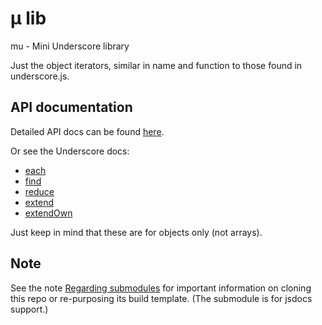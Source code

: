# µ lib
mu - Mini Underscore library

Just the object iterators, similar in name and function to those found in underscore.js.

## API documentation

Detailed API docs can be found [here](http://joneit.github.io/mu/global.html).

Or see the Underscore docs:

* [each](http://underscorejs.org/#each)
* [find](http://underscorejs.org/#find)
* [reduce](http://underscorejs.org/#reduce)
* [extend](http://underscorejs.org/#extend)
* [extendOwn](http://underscorejs.org/#extendOwn)

Just keep in mind that these are for objects only (not arrays).

## Note
See the note [Regarding submodules](https://github.com/openfin/rectangular#regarding-submodules)
for important information on cloning this repo or re-purposing its build template. (The submodule is for jsdocs support.)
